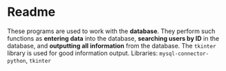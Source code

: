 # Readme

These programs are used to work with the **database**. They perform such functions as **entering data** into the database, **searching users by ID** in the database, and **outputting all information** from the database. The `tkinter` library is used for good information output.
Libraries: `mysql-connector-python`, `tkinter`
